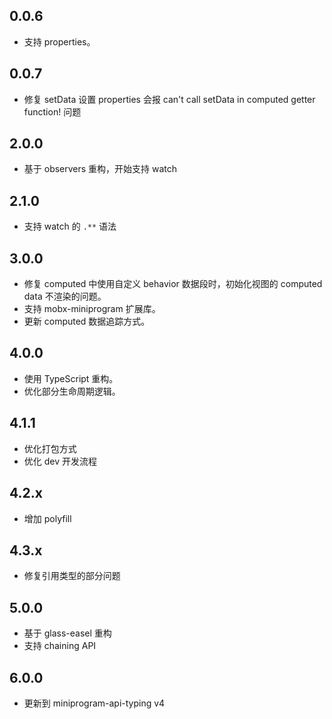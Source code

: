 ## 0.0.6

- 支持 properties。

## 0.0.7

- 修复 setData 设置 properties 会报 can't call setData in computed getter function! 问题

## 2.0.0

- 基于 observers 重构，开始支持 watch

## 2.1.0

- 支持 watch 的 `.**` 语法

## 3.0.0

- 修复 computed 中使用自定义 behavior 数据段时，初始化视图的 computed data 不渲染的问题。
- 支持 mobx-miniprogram 扩展库。
- 更新 computed 数据追踪方式。

## 4.0.0

- 使用 TypeScript 重构。
- 优化部分生命周期逻辑。

## 4.1.1

- 优化打包方式
- 优化 dev 开发流程

## 4.2.x

- 增加 polyfill

## 4.3.x

- 修复引用类型的部分问题

## 5.0.0

- 基于 glass-easel 重构
- 支持 chaining API

## 6.0.0

- 更新到 miniprogram-api-typing v4
